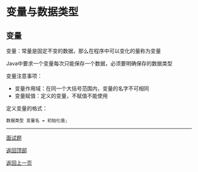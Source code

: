 # 变量与数据类型

## 变量

变量：常量是固定不变的数据，那么在程序中可以变化的量称为变量

Java中要求一个变量每次只能保存一个数据，必须要明确保存的数据类型

变量注意事项：

- 变量作用域：在同一个大括号范围内，变量的名字不可相同
- 变量赋值：定义的变量，不赋值不能使用

定义变量的格式：

    数据类型 变量名 = 初始化值;
    

------

[面试题](Interview.md)

[返回顶部](#变量与数据类型)

[返回上一页](../../KnowledgePoint.md)